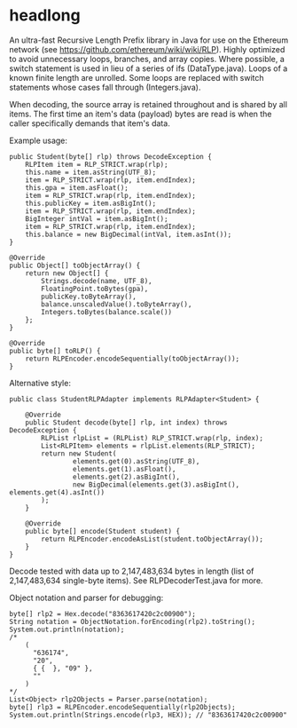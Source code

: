 # headlong
An ultra-fast Recursive Length Prefix library in Java for use on the Ethereum network (see https://github.com/ethereum/wiki/wiki/RLP). Highly optimized to avoid unnecessary loops, branches, and array copies. Where possible, a switch statement is used in lieu of a series of ifs (DataType.java). Loops of a known finite length are unrolled. Some loops are replaced with switch statements whose cases fall through (Integers.java).

When decoding, the source array is retained throughout and is shared by all items. The first time an item's data (payload) bytes are read is when the caller specifically demands that item's data.

Example usage:

    public Student(byte[] rlp) throws DecodeException {
        RLPItem item = RLP_STRICT.wrap(rlp);
        this.name = item.asString(UTF_8);
        item = RLP_STRICT.wrap(rlp, item.endIndex);
        this.gpa = item.asFloat();
        item = RLP_STRICT.wrap(rlp, item.endIndex);
        this.publicKey = item.asBigInt();
        item = RLP_STRICT.wrap(rlp, item.endIndex);
        BigInteger intVal = item.asBigInt();
        item = RLP_STRICT.wrap(rlp, item.endIndex);
        this.balance = new BigDecimal(intVal, item.asInt());
    }
    
    @Override
    public Object[] toObjectArray() {
        return new Object[] {
            Strings.decode(name, UTF_8),
            FloatingPoint.toBytes(gpa),
            publicKey.toByteArray(),
            balance.unscaledValue().toByteArray(),
            Integers.toBytes(balance.scale())
        };
    }
    
    @Override
    public byte[] toRLP() {
        return RLPEncoder.encodeSequentially(toObjectArray());
    }
    
Alternative style:

    public class StudentRLPAdapter implements RLPAdapter<Student> {

        @Override
        public Student decode(byte[] rlp, int index) throws DecodeException {
            RLPList rlpList = (RLPList) RLP_STRICT.wrap(rlp, index);
            List<RLPItem> elements = rlpList.elements(RLP_STRICT);
            return new Student(
                    elements.get(0).asString(UTF_8),
                    elements.get(1).asFloat(),
                    elements.get(2).asBigInt(),
                    new BigDecimal(elements.get(3).asBigInt(), elements.get(4).asInt())
            );
        }
        
        @Override
        public byte[] encode(Student student) {
            return RLPEncoder.encodeAsList(student.toObjectArray());
        }
    }

Decode tested with data up to 2,147,483,634 bytes in length (list of 2,147,483,634 single-byte items). See RLPDecoderTest.java for more.

Object notation and parser for debugging:

    byte[] rlp2 = Hex.decode("8363617420c2c00900");
    String notation = ObjectNotation.forEncoding(rlp2).toString();
    System.out.println(notation);
    /*
        (
          "636174",
          "20",
          { {  }, "09" },
          ""
        )
    */
    List<Object> rlp2Objects = Parser.parse(notation);
    byte[] rlp3 = RLPEncoder.encodeSequentially(rlp2Objects);
    System.out.println(Strings.encode(rlp3, HEX)); // "8363617420c2c00900"
